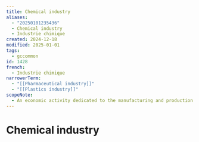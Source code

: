 ```yaml
---
title: Chemical industry
aliases:
  - "20250101235436"
  - Chemical industry
  - Industrie chimique
created: 2024-12-18
modified: 2025-01-01
tags:
  - gccommon
id: 1428
french:
  - Industrie chimique
narrowerTerm:
  - "[[Pharmaceutical industry]]"
  - "[[Plastics industry]]"
scopeNote:
  - An economic activity dedicated to the manufacturing and production of chemicals, petrochemicals, agrochemicals, pharmaceuticals, polymers, paints, etc.
---
```

# Chemical industry
